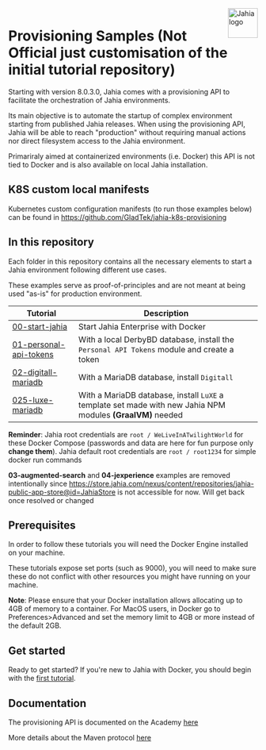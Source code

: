 <a href="https://www.jahia.com/">
    <img src="https://www.jahia.com/modules/jahiacom-templates/images/jahia-3x.png" alt="Jahia logo" title="Jahia" align="right" height="60" />
</a>

# Provisioning Samples (Not Official just customisation of the initial tutorial repository)

Starting with version 8.0.3.0, Jahia comes with a provisioning API to facilitate the orchestration of Jahia environments. 

Its main objective is to automate the startup of complex environment starting from published Jahia releases. When using the provisioning API, Jahia will be able to reach "production" without requiring manual actions nor direct filesystem access to the Jahia environment.

Primariraly aimed at containerized environments (i.e. Docker) this API is not tied to Docker and is also available on local Jahia installation.

## K8S custom local manifests
Kubernetes custom configuration manifests (to run those examples below) can be found in https://github.com/GladTek/jahia-k8s-provisioning

## In this repository

Each folder in this repository contains all the necessary elements to start a Jahia environment following different use cases. 

These examples serve as proof-of-principles and are not meant at being used "as-is" for production environment.

| Tutorial                                            | Description                                                                                                 |
|-----------------------------------------------------|-------------------------------------------------------------------------------------------------------------|
| [00-start-jahia](./00-start-jahia/)                 | Start Jahia Enterprise with Docker                                                                          |
| [01-personal-api-tokens](./01-personal-api-tokens/) | With a local DerbyBD database, install the `Personal API Tokens` module and create a token                  |
| [02-digitall-mariadb](./02-digitall-mariadb)        | With a MariaDB database, install `Digitall`                                                                 |
| [025-luxe-mariadb](./025-luxe-mariadb)              | With a MariaDB database, install `LuXE` a template set made with new Jahia NPM modules __(GraalVM)__ needed |

__Reminder__: Jahia root credentials are `root / WeLiveInATwilightWorld` for these Docker Compose (passwords and data are here for fun purpose only __change them__).
Jahia default root credentials are `root / root1234` for simple docker run commands 

__03-augmented-search__ and __04-jexperience__ examples are removed intentionally since https://store.jahia.com/nexus/content/repositories/jahia-public-app-store@id=JahiaStore is not accessible for now. Will get back once resolved or changed

## Prerequisites

In order to follow these tutorials you will need the Docker Engine installed on your machine. 

These tutorials expose set ports (such as 9000), you will need to make sure these do not conflict with other resources you might have running on your machine.

__Note__: Please ensure that your Docker installation allows allocating up to 4GB of memory to a container. For MacOS users, in Docker go to Preferences>Advanced and set the memory limit to 4GB or more instead of the default 2GB.

## Get started

Ready to get started? If you're new to Jahia with Docker, you should begin with the [first tutorial](./00-start-jahia/).

## Documentation

The provisioning API is documented on the Academy [here](https://academy.jahia.com/documentation/system-administrator/dev-ops/provisioning/about-provisioning)

More details about the Maven protocol [here](https://ops4j1.jira.com/wiki/spaces/paxurl/pages/3833866/Mvn+Protocol)
